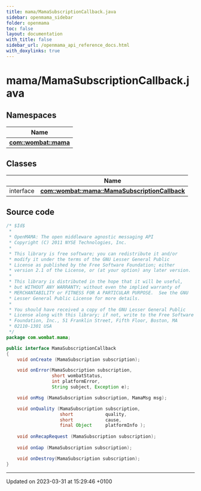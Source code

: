 ```yaml
---
title: mama/MamaSubscriptionCallback.java
sidebar: openmama_sidebar
folder: openmama
toc: false
layout: documentation
with_title: false
sidebar_url: /openmama_api_reference_docs.html
with_doxylinks: true
---
```


# mama/MamaSubscriptionCallback.java



## Namespaces

| Name           |
| -------------- |
| **[com::wombat::mama](namespacecom_1_1wombat_1_1mama.html)**  |

## Classes

|                | Name           |
| -------------- | -------------- |
| interface | **[com::wombat::mama::MamaSubscriptionCallback](interfacecom_1_1wombat_1_1mama_1_1MamaSubscriptionCallback.html)**  |




## Source code

```java
/* $Id$
 *
 * OpenMAMA: The open middleware agnostic messaging API
 * Copyright (C) 2011 NYSE Technologies, Inc.
 *
 * This library is free software; you can redistribute it and/or
 * modify it under the terms of the GNU Lesser General Public
 * License as published by the Free Software Foundation; either
 * version 2.1 of the License, or (at your option) any later version.
 *
 * This library is distributed in the hope that it will be useful,
 * but WITHOUT ANY WARRANTY; without even the implied warranty of
 * MERCHANTABILITY or FITNESS FOR A PARTICULAR PURPOSE.  See the GNU
 * Lesser General Public License for more details.
 *
 * You should have received a copy of the GNU Lesser General Public
 * License along with this library; if not, write to the Free Software
 * Foundation, Inc., 51 Franklin Street, Fifth Floor, Boston, MA
 * 02110-1301 USA
 */
package com.wombat.mama;

public interface MamaSubscriptionCallback
{
    void onCreate (MamaSubscription subscription);

    void onError(MamaSubscription subscription,
                 short wombatStatus,
                 int platformError,
                 String subject, Exception e); 

    void onMsg (MamaSubscription subscription, MamaMsg msg);

    void onQuality (MamaSubscription subscription, 
                    short            quality,
                    short            cause,
                    final Object     platformInfo );
    
    void onRecapRequest (MamaSubscription subscription);
     
    void onGap (MamaSubscription subscription);

    void onDestroy(MamaSubscription subscription);
}
```


-------------------------------

Updated on 2023-03-31 at 15:29:46 +0100

